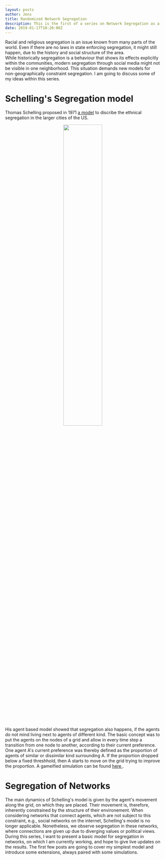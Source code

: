 ```yaml
---
layout: posts
author: Jens
title: Randomized Network Segregation
description: This is the first of a series on Network Segregation as a result of agent based models.
date: 2019-01-17T10:20:00Z
---
```


Racial and religious segregation is an issue known from many parts of the world. Even if there are no laws in state enforcing segregation, it might still happen, due to the history and social structure of the area.   
While historically segregation is a behaviour that shows its effects explicitly within the communities, modern segregation through social media might not be visible in one neighborhood. This situation demands new models for non-geographically constraint segregation. I am going to discuss some of my ideas within this series.


# Schelling's Segregation model

Thomas Schelling proposed in 1971 <a href="https://www.stat.berkeley.edu/~aldous/157/Papers/Schelling_Seg_Models.pdf"> a model</a> to discribe the ethnical segregation in the larger cities of the US. 
<div style="text-align:center">
<img src="{{ site.url }}/images/chicago_seg.jpg" height="50%" width="50%" />
</div>
His agent based model showed that segregation also happens, if the agents do not mind living next to agents of different kind. 
The basic concept was to put the agents on the nodes of a grid and allow in every time step a transition from one node to another, according to their current preference. 
One agent A's current preference was thereby defined as the proportion of agents of similar or dissimilar kind surrounding A. 
If the proportion dropped below a fixed threshhold, then A starts to move on the grid trying to improve the proportion.
A gameified simulation can be found <a href="https://ncase.me/polygons/"> here </a>.

# Segregation of Networks

The main dynamics of Schelling's model is given by the agent's movement along the grid, on which they are placed. Their movement is, therefore, inherently constrained by the structure of their environement.
When considering networks that connect agents, which are not subject to this constraint, e.g., social networks on the internet, Schelling's model is no longer applicable. Nonetheless, we observe segregation in these networks, where connections are given up due to diverging values or political views.
During this series, I want to present a basic model for segregation in networks, on which I am currently working, and hope to give live updates on the results. 
The first few posts are going to cover my simplest model and introduce some extensions, always paired with some simulations.  


